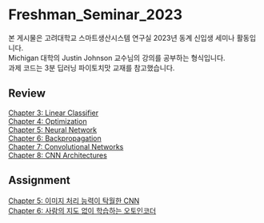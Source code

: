 # Freshman_Seminar_2023

본 게시물은 고려대학교 스마트생산시스템 연구실 2023년 동계 신입생 세미나 활동입니다. \
Michigan 대학의 Justin Johnson 교수님의 강의를 공부하는 형식입니다. \
과제 코드는 3분 딥러닝 파이토치맛 교재를 참고했습니다.

## Review
[Chapter 3: Linear Classifier](https://velog.io/@kbm970709/%EC%8B%A0%EC%9E%85%EC%83%9D-%EC%84%B8%EB%AF%B8%EB%82%98-Lecture-3-Linear-Classifiers-DL-for-CV) \
[Chapter 4: Optimization](https://velog.io/@kbm970709/%EC%8B%A0%EC%9E%85%EC%83%9D-%EC%84%B8%EB%AF%B8%EB%82%98-Lecture-4-Optimization-DL-for-CV) \
[Chapter 5: Neural Network](https://velog.io/@kbm970709/%EC%8B%A0%EC%9E%85%EC%83%9D-%EC%84%B8%EB%AF%B8%EB%82%98-Lecture-5-Neural-Networks-DL-for-CV) \
[Chapter 6: Backpropagation](https://velog.io/@kbm970709/%EC%8B%A0%EC%9E%85%EC%83%9D-%EC%84%B8%EB%AF%B8%EB%82%98-Lecture-6-Backpropagation-DL-for-CV) \
[Chapter 7: Convolutional Networks](https://velog.io/@kbm970709/%EC%8B%A0%EC%9E%85%EC%83%9D-%EC%84%B8%EB%AF%B8%EB%82%98-Lecture-7-Convolutional-Networks-DL-for-CV) \
[Chapter 8: CNN Architectures](https://velog.io/@kbm970709/%EC%8B%A0%EC%9E%85%EC%83%9D-%EC%84%B8%EB%AF%B8%EB%82%98-Lecture-8-CNN-Architectures-DL-for-CV)

## Assignment
[Chapter 5: 이미지 처리 능력이 탁월한 CNN](https://github.com/Koo-BM/Freshman_Seminar_2023/blob/main/Ch5.%20CNN.ipynb) \
[Chapter 6: 사람의 지도 없이 학습하는 오토인코더](https://github.com/Koo-BM/Freshman_Seminar_2023/blob/main/Ch6.%20Autoencoder.ipynb)
